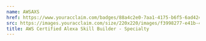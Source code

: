 ```yaml
---
name: AWSAXS
href: https://www.youracclaim.com/badges/88a4c2e0-7aa1-4175-b6f5-6ad424bbdea3
src: https://images.youracclaim.com/size/220x220/images/f3998277-e41b-4d15-a44f-92b73770a541/AWS-AlexaSkillBuilder-Specialty.png
title: AWS Certified Alexa Skill Builder - Specialty
---
```

